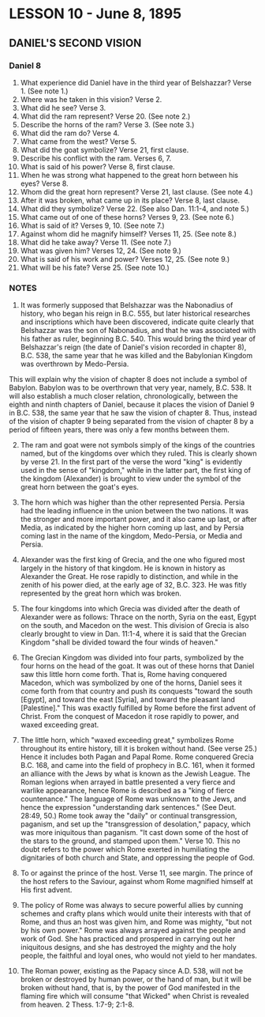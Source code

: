 # LESSON 10 - June 8, 1895

## DANIEL'S SECOND VISION

### Daniel 8

1. What experience did Daniel have in the third year of Belshazzar? Verse 1. (See note 1.)
2. Where was he taken in this vision? Verse 2.
3. What did he see? Verse 3.
4. What did the ram represent? Verse 20. (See note 2.)
5. Describe the horns of the ram? Verse 3. (See note 3.)
6. What did the ram do? Verse 4.
7. What came from the west? Verse 5.
8. What did the goat symbolize? Verse 21, first clause.
9. Describe his conflict with the ram. Verses 6, 7.
10. What is said of his power? Verse 8, first clause.
11. When he was strong what happened to the great horn between his eyes? Verse 8.
12. Whom did the great horn represent? Verse 21, last clause. (See note 4.)
13. After it was broken, what came up in its place? Verse 8, last clause.
14. What did they symbolize? Verse 22. (See also Dan. 11:1-4, and note 5.)
15. What came out of one of these horns? Verses 9, 23. (See note 6.)
16. What is said of it? Verses 9, 10. (See note 7.)
17. Against whom did he magnify himself? Verses 11, 25. (See note 8.)
18. What did he take away? Verse 11. (See note 7.)
19. What was given him? Verses 12, 24. (See note 9.)
20. What is said of his work and power? Verses 12, 25. (See note 9.)
21. What will be his fate? Verse 25. (See note 10.)

### NOTES

1. It was formerly supposed that Belshazzar was the Nabonadius of history, who began his reign in B.C. 555, but later historical researches and inscriptions which have been discovered, indicate quite clearly that Belshazzar was the son of Nabonadius, and that he was associated with his father as ruler, beginning B.C. 540. This would bring the third year of Belshazzar's reign (the date of Daniel's vision recorded in chapter 8), B.C. 538, the same year that he was killed and the Babylonian Kingdom was overthrown by Medo-Persia.

This will explain why the vision of chapter 8 does not include a symbol of Babylon. Babylon was to be overthrown that very year, namely, B.C. 538. It will also establish a much closer relation, chronologically, between the eighth and ninth chapters of Daniel, because it places the vision of Daniel 9 in B.C. 538, the same year that he saw the vision of chapter 8. Thus, instead of the vision of chapter 9 being separated from the vision of chapter 8 by a period of fifteen years, there was only a few months between them.

2. The ram and goat were not symbols simply of the kings of the countries named, but of the kingdoms over which they ruled. This is clearly shown by verse 21. In the first part of the verse the word "king" is evidently used in the sense of "kingdom," while in the latter part, the first king of the kingdom (Alexander) is brought to view under the symbol of the great horn between the goat's eyes.

3. The horn which was higher than the other represented Persia. Persia had the leading influence in the union between the two nations. It was the stronger and more important power, and it also came up last, or after Media, as indicated by the higher horn coming up last, and by Persia coming last in the name of the kingdom, Medo-Persia, or Media and Persia.

4. Alexander was the first king of Grecia, and the one who figured most largely in the history of that kingdom. He is known in history as Alexander the Great. He rose rapidly to distinction, and while in the zenith of his power died, at the early age of 32, B.C. 323. He was fitly represented by the great horn which was broken.

5. The four kingdoms into which Grecia was divided after the death of Alexander were as follows: Thrace on the north, Syria on the east, Egypt on the south, and Macedon on the west. This division of Grecia is also clearly brought to view in Dan. 11:1-4, where it is said that the Grecian Kingdom "shall be divided toward the four winds of heaven."

6. The Grecian Kingdom was divided into four parts, symbolized by the four horns on the head of the goat. It was out of these horns that Daniel saw this little horn come forth. That is, Rome having conquered Macedon, which was symbolized by one of the horns, Daniel sees it come forth from that country and push its conquests "toward the south [Egypt], and toward the east [Syria], and toward the pleasant land [Palestine]." This was exactly fulfilled by Rome before the first advent of Christ. From the conquest of Macedon it rose rapidly to power, and waxed exceeding great.

7. The little horn, which "waxed exceeding great," symbolizes Rome throughout its entire history, till it is broken without hand. (See verse 25.) Hence it includes both Pagan and Papal Rome. Rome conquered Grecia B.C. 168, and came into the field of prophecy in B.C. 161, when it formed an alliance with the Jews by what is known as the Jewish League. The Roman legions when arrayed in battle presented a very fierce and warlike appearance, hence Rome is described as a "king of fierce countenance." The language of Rome was unknown to the Jews, and hence the expression "understanding dark sentences." (See Deut. 28:49, 50.) Rome took away the "daily" or continual transgression, paganism, and set up the "transgression of desolation," papacy, which was more iniquitous than paganism. "It cast down some of the host of the stars to the ground, and stamped upon them." Verse 10. This no doubt refers to the power which Rome exerted in humiliating the dignitaries of both church and State, and oppressing the people of God.

8. To or against the prince of the host. Verse 11, see margin. The prince of the host refers to the Saviour, against whom Rome magnified himself at His first advent.

9. The policy of Rome was always to secure powerful allies by cunning schemes and crafty plans which would unite their interests with that of Rome, and thus an host was given him, and Rome was mighty, "but not by his own power." Rome was always arrayed against the people and work of God. She has practiced and prospered in carrying out her iniquitous designs, and she has destroyed the mighty and the holy people, the faithful and loyal ones, who would not yield to her mandates.

10. The Roman power, existing as the Papacy since A.D. 538, will not be broken or destroyed by human power, or the hand of man, but it will be broken without hand, that is, by the power of God manifested in the flaming fire which will consume "that Wicked" when Christ is revealed from heaven. 2 Thess. 1:7-9; 2:1-8.